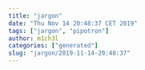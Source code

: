 ```yaml
---
title: "jargon"
date: "Thu Nov 14 20:48:37 CET 2019"
tags: ["jargon", "pipotron"]
author: m1ch3l
categories: ["generated"]
slug: "jargon/2019-11-14-20:48:37"
---
```



